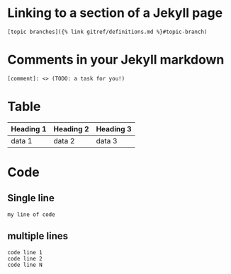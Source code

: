 # Linking to a section of a Jekyll page

`[topic branches]({% link gitref/definitions.md %}#topic-branch)`

# Comments in your Jekyll markdown

`[comment]: <> (TODO: a task for you!)`

# Table

| Heading 1 | Heading 2 | Heading 3|
| --------- | --------- | -------- |
| data 1 | data 2 | data 3 |

# Code

## Single line

`my line of code`

## multiple lines

```
code line 1
code line 2
code line N
```